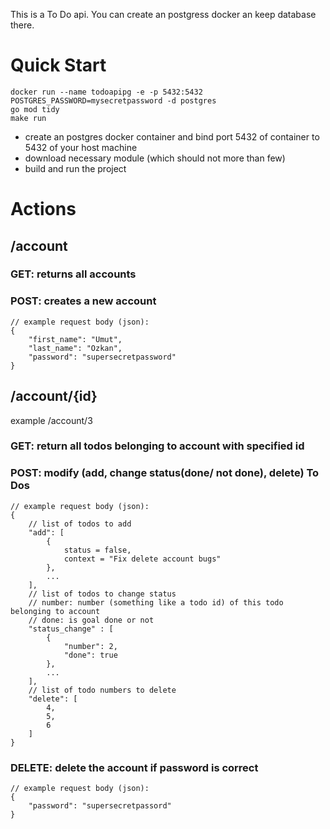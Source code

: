 This is a To Do api. You can create an postgress docker an keep database there.
# Quick Start
```
docker run --name todoapipg -e -p 5432:5432 POSTGRES_PASSWORD=mysecretpassword -d postgres
go mod tidy
make run
```
* create an postgres docker container and bind port 5432 of container to 5432 of your host machine
* download necessary module (which should not more than few)
* build and run the project


# Actions 

## /account

### GET: returns all accounts

### POST: creates a new account
```
// example request body (json):
{
    "first_name": "Umut",
    "last_name": "Ozkan",
    "password": "supersecretpassword"
}
```

## /account/{id}
example /account/3

### GET: return all todos belonging to account with specified id

### POST: modify (add, change status(done/ not done), delete) To Dos
```
// example request body (json):
{
    // list of todos to add
    "add": [
        {
            status = false,
            context = "Fix delete account bugs"
        },
        ...
    ], 
    // list of todos to change status 
    // number: number (something like a todo id) of this todo belonging to account
    // done: is goal done or not
    "status_change" : [
        {
            "number": 2, 
            "done": true 
        }, 
        ...
    ],
    // list of todo numbers to delete
    "delete": [
        4,
        5,
        6
    ]
}
```

### DELETE: delete the account if password is correct
```
// example request body (json):
{
    "password": "supersecretpassord"
}
```
